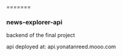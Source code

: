=======

### news-explorer-api

backend of the final project

api deployed at: api.yonatanreed.mooo.com
